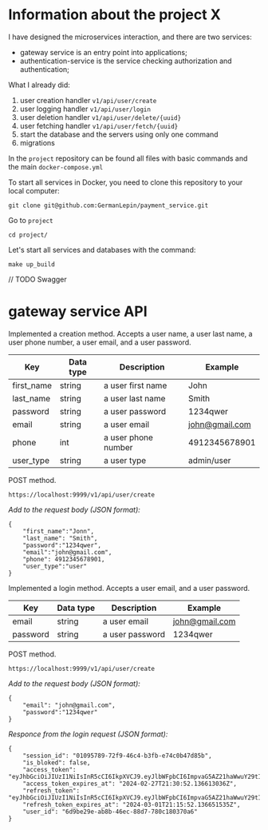 # Information about the project X

I have designed the microservices interaction, and there are two services:
- gateway service is an entry point into applications;
- authentication-service is the service checking authorization and authentication;


What I already did:
1. user creation handler `v1/api/user/create`
2. user logging handler `v1/api/user/login`
3. user deletion handler `v1/api/user/delete/{uuid}`
4. user fetching handler `v1/api/user/fetch/{uuid}`
5. start the database and the servers using only one command
6. migrations

In the `project` repository can be found all files with basic commands and the main `docker-compose.yml`

To start all services in Docker, you need to clone this repository to your local computer:
```
git clone git@github.com:GermanLepin/payment_service.git
```

Go to `project`
```
cd project/
```

Let's start all services and databases with the command:
```
make up_build
```

// TODO Swagger
# gateway service API

Implemented a creation method. Accepts a user name, a user last name, a user phone number, a user email, and a user password.

| Key              | Data type | Description         | Example
|------------------|-----------|---------------------|--------------------- |
| first_name       | string    | a user first name   | John                 |
| last_name        | string    | a user last name    | Smith                |
| password         | string    | a user password     | 1234qwer             |
| email            | string    | a user email        | john@gmail.com       |
| phone            | int       | a user phone number | 4912345678901        |
| user_type        | string    | a user type         | admin/user           |

POST method.

    https://localhost:9999/v1/api/user/create

*Add to the request body (JSON format):*
```
{
	"first_name":"Jonn",
	"last_name": "Smith",
	"password":"1234qwer",
	"email":"john@gmail.com",
	"phone": 4912345678901,
	"user_type":"user"
}
```



Implemented a login method. Accepts a user email, and a user password.

| Key              | Data type | Description         | Example
|------------------|-----------|---------------------|--------------------- |
| email            | string    | a user email        | john@gmail.com       |
| password         | string    | a user password     | 1234qwer             |

POST method.

    https://localhost:9999/v1/api/user/create

*Add to the request body (JSON format):*
```
{
	"email": "john@gmail.com",
	"password":"1234qwer"
}
```

*Responce from the login request  (JSON format):*
```
{
	"session_id": "01095789-72f9-46c4-b3fb-e74c0b47d85b",
	"is_bloked": false,
	"access_token": "eyJhbGciOiJIUzI1NiIsInR5cCI6IkpXVCJ9.eyJlbWFpbCI6ImpvaG5AZ21haWwuY29tIiwiZXhwIjoxNzA5MDY5NDUyLCJ1c2VyX2lkIjoiNmQ5YmUyOWUtYWI4Yi00NmVjLTg4ZDctNzgwYzE4MDM3MGE2In0.zsUzuGor3x1EtYAZ9rFN919VGtNLdBlyxl_Agti0Xqk",
	"access_token_expires_at": "2024-02-27T21:30:52.136613036Z",
	"refresh_token": "eyJhbGciOiJIUzI1NiIsInR5cCI6IkpXVCJ9.eyJlbWFpbCI6ImpvaG5AZ21haWwuY29tIiwiZXhwIjoxNzA5MzI3NzUyLCJ1c2VyX2lkIjoiNmQ5YmUyOWUtYWI4Yi00NmVjLTg4ZDctNzgwYzE4MDM3MGE2In0.Cp6V9wM1CTER33Itac0bNgfPKrlVdgXhZ765TQmoK9Y",
	"refresh_token_expires_at": "2024-03-01T21:15:52.136651535Z",
	"user_id": "6d9be29e-ab8b-46ec-88d7-780c180370a6"
}
```

